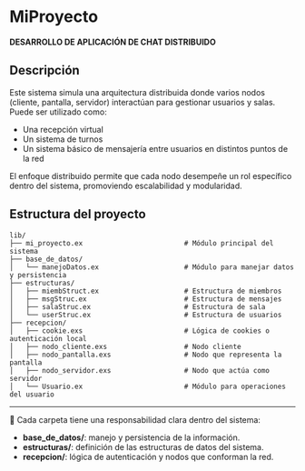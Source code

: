 # MiProyecto  
**DESARROLLO DE APLICACIÓN DE CHAT DISTRIBUIDO**

## Descripción

Este sistema simula una arquitectura distribuida donde varios nodos (cliente, pantalla, servidor) interactúan para gestionar usuarios y salas. Puede ser utilizado como:

- Una recepción virtual  
- Un sistema de turnos  
- Un sistema básico de mensajería entre usuarios en distintos puntos de la red  

El enfoque distribuido permite que cada nodo desempeñe un rol específico dentro del sistema, promoviendo escalabilidad y modularidad.

## Estructura del proyecto

```
lib/
├── mi_proyecto.ex                         # Módulo principal del sistema
├── base_de_datos/
│   └── manejoDatos.ex                     # Módulo para manejar datos y persistencia
├── estructuras/
│   ├── miembStruct.ex                     # Estructura de miembros
│   ├── msgStruc.ex                        # Estructura de mensajes
│   ├── salaStruc.ex                       # Estructura de sala
│   └── userStruc.ex                       # Estructura de usuarios
├── recepcion/
│   ├── cookie.exs                         # Lógica de cookies o autenticación local
│   ├── nodo_cliente.exs                   # Nodo cliente
│   ├── nodo_pantalla.exs                  # Nodo que representa la pantalla
│   ├── nodo_servidor.exs                  # Nodo que actúa como servidor
│   └── Usuario.ex                         # Módulo para operaciones del usuario
```

---

📁 Cada carpeta tiene una responsabilidad clara dentro del sistema:  
- **base_de_datos/**: manejo y persistencia de la información.  
- **estructuras/**: definición de las estructuras de datos del sistema.  
- **recepcion/**: lógica de autenticación y nodos que conforman la red.
